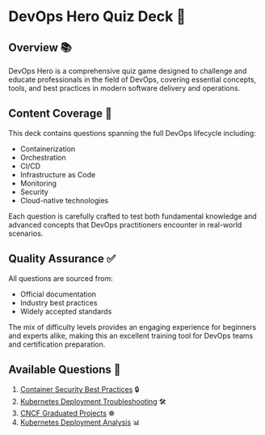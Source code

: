 # DevOps Hero Quiz Deck 🚀

## Overview 📚

DevOps Hero is a comprehensive quiz game designed to challenge and educate professionals in the field of DevOps, covering essential concepts, tools, and best practices in modern software delivery and operations.

## Content Coverage 🎯

This deck contains questions spanning the full DevOps lifecycle including:
- Containerization
- Orchestration
- CI/CD
- Infrastructure as Code
- Monitoring
- Security
- Cloud-native technologies

Each question is carefully crafted to test both fundamental knowledge and advanced concepts that DevOps practitioners encounter in real-world scenarios.

## Quality Assurance ✅

All questions are sourced from:
- Official documentation
- Industry best practices
- Widely accepted standards

The mix of difficulty levels provides an engaging experience for beginners and experts alike, making this an excellent training tool for DevOps teams and certification preparation.

## Available Questions 📝

1. [Container Security Best Practices](https://blog.session.it/quiz/decks/devops-hero/questions/001-question) 🔒
2. [Kubernetes Deployment Troubleshooting](https://blog.session.it/quiz/decks/devops-hero/questions/002-question) 🛠️
3. [CNCF Graduated Projects](https://blog.session.it/quiz/decks/devops-hero/questions/003-question) ☸️
4. [Kubernetes Deployment Analysis](https://blog.session.it/quiz/decks/devops-hero/questions/004-question) 📊